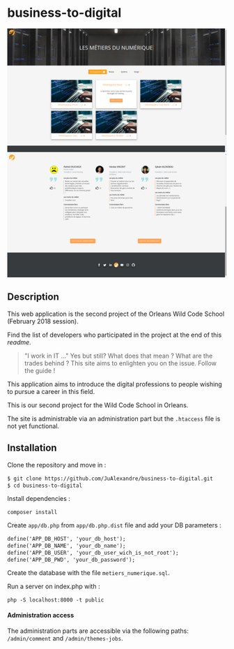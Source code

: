 # business-to-digital

![](readme/list.png)
![](readme/comments.png)

## Description

This web application is the second project of the Orleans Wild Code School (February 2018 session).

Find the list of developers who participated in the project at the end of this *readme*.

> "I work in IT ..." Yes but still? What does that mean ? What are the trades behind ? This site aims to enlighten you on the issue.
> Follow the guide !

This application aims to introduce the digital professions to people wishing to pursue a career in this field.

This is our second project for the Wild Code School in Orleans.

The site is administrable via an administration part but the `.htaccess` file is not yet functional.

## Installation

Clone the repository and move in :
```
$ git clone https://github.com/JuAlexandre/business-to-digital.git
$ cd business-to-digital
```

Install dependencies :
```
composer install
```

Create `app/db.php` from `app/db.php.dist` file and add your DB parameters :
```
define('APP_DB_HOST', 'your_db_host');
define('APP_DB_NAME', 'your_db_name');
define('APP_DB_USER', 'your_db_user_wich_is_not_root');
define('APP_DB_PWD', 'your_db_password');
```

Create the database with the file `metiers_numerique.sql`.

Run a server on index.php with :
```
php -S localhost:8000 -t public
```

#### Administration access

The administration parts are accessible via the following paths: `/admin/comment` and `/admin/themes-jobs`.
